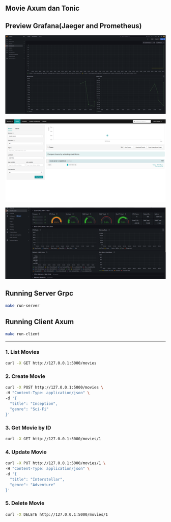 ## Movie Axum dan Tonic




## Preview Grafana(Jaeger and Prometheus)

<img src="./image/example.png" alt="preview"/> <br />

<img src="./image/jaeger.png" alt="preview"> <br />



<img src="./image/node-exporter.png" alt="preview">


## Running Server Grpc
```bash
make run-server
```

## Running Client Axum

```bash
make run-client
```

-------

### 1. List Movies

```bash
curl -X GET http://127.0.0.1:5000/movies
```

### 2. Create Movie

```bash
curl -X POST http://127.0.0.1:5000/movies \
-H "Content-Type: application/json" \
-d '{
  "title": "Inception",
  "genre": "Sci-Fi"
}'
```

### 3. Get Movie by ID

```bash
curl -X GET http://127.0.0.1:5000/movies/1
```

### 4. Update Movie

```bash
curl -X PUT http://127.0.0.1:5000/movies/1 \
-H "Content-Type: application/json" \
-d '{
  "title": "Interstellar",
  "genre": "Adventure"
}'
```

### 5. Delete Movie

```bash
curl -X DELETE http://127.0.0.1:5000/movies/1
```